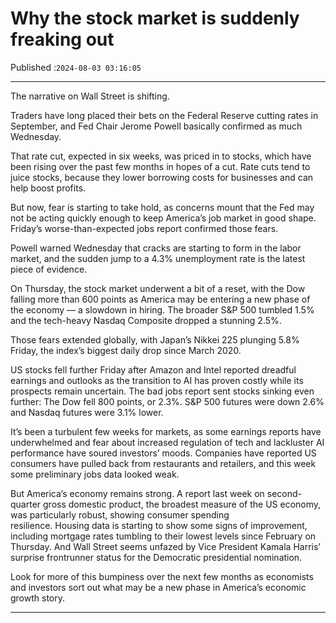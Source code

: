 # Why the stock market is suddenly freaking out

Published :`2024-08-03 03:16:05`

---

The narrative on Wall Street is shifting.

Traders have long placed their bets on the Federal Reserve cutting rates in September, and Fed Chair Jerome Powell basically confirmed as much Wednesday.

That rate cut, expected in six weeks, was priced in to stocks, which have been rising over the past few months in hopes of a cut. Rate cuts tend to juice stocks, because they lower borrowing costs for businesses and can help boost profits.

But now, fear is starting to take hold, as concerns mount that the Fed may not be acting quickly enough to keep America’s job market in good shape. Friday’s worse-than-expected jobs report confirmed those fears.

Powell warned Wednesday that cracks are starting to form in the labor market, and the sudden jump to a 4.3% unemployment rate is the latest piece of evidence.

On Thursday, the stock market underwent a bit of a reset, with the Dow falling more than 600 points as America may be entering a new phase of the economy — a slowdown in hiring. The broader S&P 500 tumbled 1.5% and the tech-heavy Nasdaq Composite dropped a stunning 2.5%.

Those fears extended globally, with Japan’s Nikkei 225 plunging 5.8% Friday, the index’s biggest daily drop since March 2020.

US stocks fell further Friday after Amazon and Intel reported dreadful earnings and outlooks as the transition to AI has proven costly while its prospects remain uncertain. The bad jobs report sent stocks sinking even further: The Dow fell 800 points, or 2.3%. S&P 500 futures were down 2.6% and Nasdaq futures were 3.1% lower.

It’s been a turbulent few weeks for markets, as some earnings reports have underwhelmed and fear about increased regulation of tech and lackluster AI performance have soured investors’ moods. Companies have reported US consumers have pulled back from restaurants and retailers, and this week some preliminary jobs data looked weak.

But America’s economy remains strong. A report last week on second-quarter gross domestic product, the broadest measure of the US economy, was particularly robust, showing consumer spending resilience. Housing data is starting to show some signs of improvement, including mortgage rates tumbling to their lowest levels since February on Thursday. And Wall Street seems unfazed by Vice President Kamala Harris’ surprise frontrunner status for the Democratic presidential nomination.

Look for more of this bumpiness over the next few months as economists and investors sort out what may be a new phase in America’s economic growth story.

---


